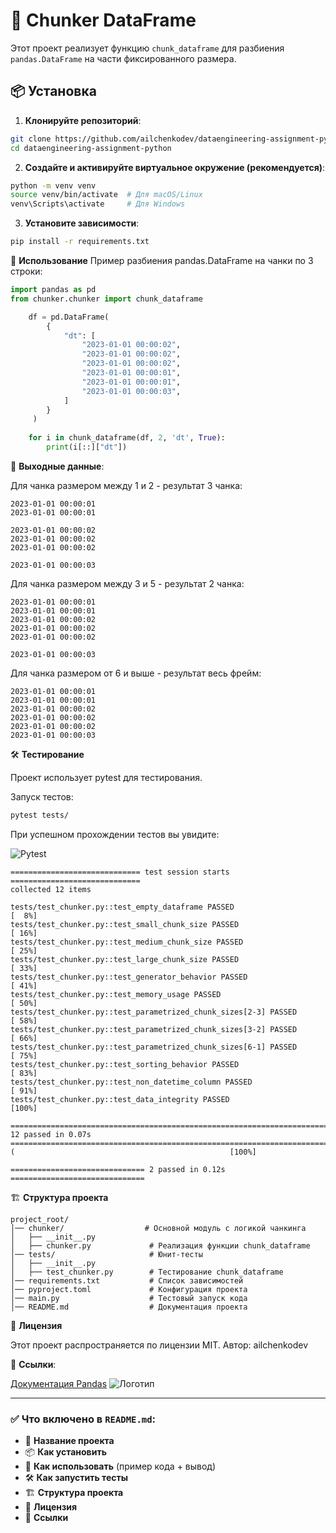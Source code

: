# 📌 Chunker DataFrame

Этот проект реализует функцию `chunk_dataframe` для разбиения `pandas.DataFrame` на части фиксированного размера.

## 📦 Установка

1. **Клонируйте репозиторий**:
```bash
git clone https://github.com/ailchenkodev/dataengineering-assignment-python.git
cd dataengineering-assignment-python
```
2. **Создайте и активируйте виртуальное окружение (рекомендуется)**:
```bash 
python -m venv venv
source venv/bin/activate  # Для macOS/Linux
venv\Scripts\activate     # Для Windows
```
3. **Установите зависимости**:

```bash
pip install -r requirements.txt
```
🚀 **Использование**
Пример разбиения pandas.DataFrame на чанки по 3 строки:
```python
import pandas as pd
from chunker.chunker import chunk_dataframe

    df = pd.DataFrame(
        {
            "dt": [
                "2023-01-01 00:00:02",
                "2023-01-01 00:00:02",
                "2023-01-01 00:00:02",
                "2023-01-01 00:00:01",
                "2023-01-01 00:00:01",
                "2023-01-01 00:00:03",
            ]
        }
     )
    
    for i in chunk_dataframe(df, 2, 'dt', True):
        print(i[::]["dt"])
```
🔹 **Выходные данные**:

Для чанка размером между 1 и 2  - результат 3 чанка:
```
2023-01-01 00:00:01
2023-01-01 00:00:01

2023-01-01 00:00:02
2023-01-01 00:00:02
2023-01-01 00:00:02

2023-01-01 00:00:03
```

Для чанка размером между 3 и 5 - результат 2 чанка:
```
2023-01-01 00:00:01
2023-01-01 00:00:01
2023-01-01 00:00:02
2023-01-01 00:00:02
2023-01-01 00:00:02

2023-01-01 00:00:03
```

Для чанка размером от 6 и выше - результат весь фрейм:
```
2023-01-01 00:00:01
2023-01-01 00:00:01
2023-01-01 00:00:02
2023-01-01 00:00:02
2023-01-01 00:00:02
2023-01-01 00:00:03
```

🛠 **Тестирование**

Проект использует pytest для тестирования.

Запуск тестов:
```bash
pytest tests/
```

При успешном прохождении тестов вы увидите:

![Pytest](https://img.shields.io/badge/tests-passing-brightgreen)
```
============================= test session starts =============================
collected 12 items

tests/test_chunker.py::test_empty_dataframe PASSED                                                                                                                           [  8%] 
tests/test_chunker.py::test_small_chunk_size PASSED                                                                                                                          [ 16%] 
tests/test_chunker.py::test_medium_chunk_size PASSED                                                                                                                         [ 25%]
tests/test_chunker.py::test_large_chunk_size PASSED                                                                                                                          [ 33%] 
tests/test_chunker.py::test_generator_behavior PASSED                                                                                                                        [ 41%] 
tests/test_chunker.py::test_memory_usage PASSED                                                                                                                              [ 50%]
tests/test_chunker.py::test_parametrized_chunk_sizes[2-3] PASSED                                                                                                             [ 58%] 
tests/test_chunker.py::test_parametrized_chunk_sizes[3-2] PASSED                                                                                                             [ 66%] 
tests/test_chunker.py::test_parametrized_chunk_sizes[6-1] PASSED                                                                                                             [ 75%]
tests/test_chunker.py::test_sorting_behavior PASSED                                                                                                                          [ 83%] 
tests/test_chunker.py::test_non_datetime_column PASSED                                                                                                                       [ 91%] 
tests/test_chunker.py::test_data_integrity PASSED                                                                                                                            [100%]

=============================================================================== 12 passed in 0.07s ================================================================================ 
(                                                [100%]

============================== 2 passed in 0.12s ==============================
```
🏗 **Структура проекта**

```
project_root/
│── chunker/                  # Основной модуль с логикой чанкинга
│   ├── __init__.py
│   ├── chunker.py             # Реализация функции chunk_dataframe
│── tests/                     # Юнит-тесты
│   ├── __init__.py
│   ├── test_chunker.py        # Тестирование chunk_dataframe
│── requirements.txt           # Список зависимостей
│── pyproject.toml             # Конфигурация проекта
│── main.py                    # Тестовый запуск кода
│── README.md                  # Документация проекта
```
📜 **Лицензия**

Этот проект распространяется по лицензии MIT.
Автор: ailchenkodev

📌 **Ссылки**:

[Документация Pandas](https://pandas.pydata.org/docs/)
![Логотип](https://upload.wikimedia.org/wikipedia/commons/e/ed/Pandas_logo.svg)

---

### ✅ **Что включено в `README.md`:**
- 🔹 **Название проекта**  
- 📦 **Как установить**  
- 🚀 **Как использовать** (пример кода + вывод)  
- 🛠 **Как запустить тесты**  
- 🏗 **Структура проекта**  
- 📜 **Лицензия**  
- 📌 **Ссылки**
